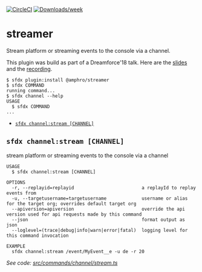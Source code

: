 [![CircleCI](https://circleci.com/gh/amphro/streamer/tree/master.svg?style=shield)](https://circleci.com/gh/amphro/streamer/tree/master)
[![Downloads/week](https://img.shields.io/npm/dw/@amphro/streamer.svg)](https://npmjs.org/package/@amphro/streamer)

streamer
==============

Stream platform or streaming events to the console via a channel.

This plugin was build as part of a Dreamforce'18 talk. Here are the [slides](https://github.com/amphro/streamer/blob/master/Build_and_Release_a_CLI_Plugin_LIVE!.pdf) and the [recording](https://www.youtube.com/watch?v=CnNxghMVW7c).



<!-- toc -->

<!-- tocstop -->

<!-- install -->
```sh-session
$ sfdx plugin:install @amphro/streamer
$ sfdx COMMAND
running command...
$ sfdx channel --help
USAGE
  $ sfdx COMMAND
...
```
<!-- commands -->
* [`sfdx channel:stream [CHANNEL]`](#sfdx-channelstream-channel)

## `sfdx channel:stream [CHANNEL]`

stream platform or streaming events to the console via a channel

```
USAGE
  $ sfdx channel:stream [CHANNEL]

OPTIONS
  -r, --replayid=replayid                         a replayId to replay events from
  -u, --targetusername=targetusername             username or alias for the target org; overrides default target org
  --apiversion=apiversion                         override the api version used for api requests made by this command
  --json                                          format output as json
  --loglevel=(trace|debug|info|warn|error|fatal)  logging level for this command invocation

EXAMPLE
  sfdx channel:stream /event/MyEvent__e -u de -r 20
```

_See code: [src/commands/channel/stream.ts](https://github.com/amphro/streamer/blob/v1.0.1/src/commands/channel/stream.ts)_
<!-- commandsstop -->
